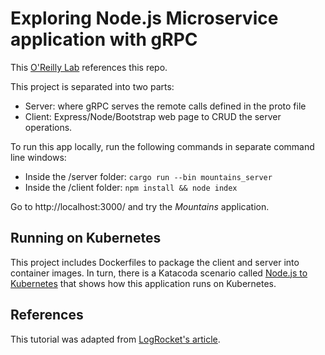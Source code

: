 # Exploring Node.js Microservice application with gRPC

This [O'Reilly Lab](https://www.dijure.com/learning.oreilly.com/scenarios/-/9781492090151/) references this repo.

This project is separated into two parts:

- Server: where gRPC serves the remote calls defined in the proto file
- Client: Express/Node/Bootstrap web page to CRUD the server operations.

To run this app locally, run the following commands in separate command line windows:

- Inside the /server folder: `cargo run --bin mountains_server`
- Inside the /client folder: `npm install && node index`

Go to http://localhost:3000/ and try the _Mountains_ application.

## Running on Kubernetes

This project includes Dockerfiles to package the client and server into container images. In turn, there is a Katacoda scenario called [Node.js to Kubernetes](https://katacoda.com/javajon/courses/kubernetes-containers) that shows how this application runs on Kubernetes.

## References

This tutorial was adapted from [LogRocket's article](https://blog.logrocket.com/creating-a-crud-api-with-node-express-and-grpc/).

